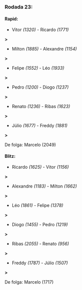 ### Rodada 23:

#### Rapid:

* Vitor *(1320)*     -     Ricardo *(1771)*

 **>** 
* Milton *(1885)*     -     Alexandre *(1154)*

 **>** 
* Felipe *(1552)*     -     Léo *(1933)*

 **>** 
* Pedro *(1200)*     -     Diogo *(1237)*

 **>** 
* Renato *(1236)*     -     Ribas *(1623)*

 **>** 
* Júlio *(1677)*     -     Freddy *(1881)*

 **>** 

De folga: Marcelo (2049)

#### Blitz:

* Ricardo *(1625)*     -     Vitor *(1156)*

 **>** 
* Alexandre *(1183)*     -     Milton *(1662)*

 **>** 
* Léo *(1861)*     -     Felipe *(1378)*

 **>** 
* Diogo *(1455)*     -     Pedro *(1219)*

 **>** 
* Ribas *(2055)*     -     Renato *(956)*

 **>** 
* Freddy *(1787)*     -     Júlio *(1507)*

 **>** 

De folga: Marcelo (1717)

